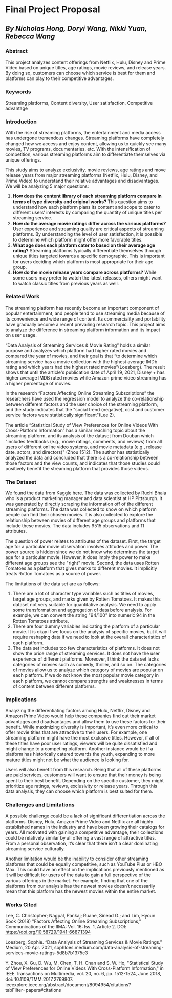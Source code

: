 # **Final Project Proposal**
## _By Nicholas Hong, Doryi Wang, Nikki Yuan, Rebecca Wang_

### Abstract
This project analyzes content offerings from Netflix, Hulu, Disney and Prime Video based on unique titles, age ratings, movie reviews, and release years. By doing so, customers can choose which service is best for them and platforms can play to their competitive advantages. 

### Keywords
Streaming platforms, Content diversity, User satisfaction, Competitive advantage

### Introduction
With the rise of streaming platforms, the entertainment and media access has undergone tremendous changes. Streaming platforms have completely changed how we access and enjoy content, allowing us to quickly see many movies, TV programs, documentaries, etc. With the intensification of competition, various streaming platforms aim to differentiate themselves via unique offerings.

This study aims to analyze exclusivity, movie reviews, age ratings and move release years from major streaming platforms (Netflix, Hulu, Disney, and Prime Video) to understand their relative advantages and disadvantages. We will be analyzing 5 major questions:
1. **How does the content library of each streaming platform compare in terms of type diversity and original works?**
This question aims to understand how each platform plans its content and scope to cater to different users’ interests by comparing the quantity of unique titles per streaming service. 
2. **How do the average movie ratings differ across the various platforms?**
User experience and streaming quality are critical aspects of streaming platforms. By understanding the level of user satisfaction, it is possible to determine which platform might offer more favorable titles.
3. **What age does each platform cater to based on their average age rating?**
Streaming platforms typically differentiate themselves through unique titles targeted towards a specific demographic. This is important for users deciding which platform is most appropriate for their age group.
4. **How do the movie release years compare across platforms?**
While some users may prefer to watch the latest releases, others might want to watch classic titles from previous years as well.

### Related Work

The streaming platform has recently become an important component of popular entertainment, and people tend to use streaming media because of its convenience and wide range of content. Its commerciality and portability have gradually become a recent prevailing research topic. This project aims to analyze the difference in streaming platform information and its impact on user usage.

“Data Analysis of Streaming Services & Movie Rating” holds a similar purpose and analyzes which platform had higher rated movies and compared the year of movies, and their goal is that “to determine which streaming service has a movie collection with the highest average IMDb rating and which years had the highest rated movies”(Loesberg). The result shows that until the article's publication date of April 19, 2021, Disney + has higher average IMDB rated movies while Amazon prime video streaming has a higher percentage of movies.

In the research “Factors Affecting Online Streaming Subscriptions” the researchers have used the regression model to analyze the co-relationship between different factors and the user choice of the streaming platform, and the study indicates that the "social trend (negative), cost and customer service factors were statistically significant"(Lee 2).

The article “Statistical Study of View Preferences for Online Videos With Cross-Platform Information” has a similar reaching topic about the streaming platform, and its analysis of the dataset from Douban which "includes feedbacks (e.g., movie ratings, comments, and reviews) from all users of different online video systems, and movie metadata (e.g., release date, actors, and directors)" (Zhou 1512). The author has statistically analyzed the data and concluded that there is a co-relationship between those factors and the view counts, and indicates that those studies could positively benefit the streaming platform that provides those videos.  


### The Dataset
We found the data from Kaggle [here.](https://www.kaggle.com/datasets/ruchi798/movies-on-netflix-prime-video-hulu-and-disney) The data was collected by Ruchi Bhaia who is a product marketing manager and data scientist at HP Pittsburgh. It was generated by directly scraping the information off of the different streaming platforms. The data was collected to show on which platform people can find their chosen movies. It is also collected to explore the relationship between movies of different age groups and platforms that include these movies. The data includes 9515 observations and 11 attributes. 

The question of power relates to attributes of the dataset. First, the target age for a particular movie observation involves attitudes and power. The power source is hidden since we do not know who determines the target age for a particular movie. However, it does imply the power to make different age groups see the "right" movie. Second, the data uses Rotten Tomatoes as a platform that gives marks to different movies. It implicitly treats Rotton Tomatoes as a source of power.

The limitations of the data set are as follows:
1. There are a lot of character type variables such as titles of movies, target age groups, and marks given by Rotten Tomatoes. It makes this dataset not very suitable for quantitative analysis. We need to apply some transformation and aggregation of data before analysis. For example, we can convert the string "94/100" into numeric 94 in the Rotten Tomatoes attribute.
2. There are four dummy variables indicating the platform of a particular movie. It is okay if we focus on the analysis of specific movies, but it will require reshaping data if we need to look at the overall characteristics of each platform.
3. The data set includes too few characteristics of platforms. It does not show the price range of streaming services. It does not have the user experience of different platforms. Moreover, I think the data set lacks categories of movies such as comedy, thriller, and so on. The categories of movies allow us to analyze which category of movies are popular on each platform. If we do not know the most popular movie category in each platform, we cannot compare strengths and weaknesses in terms of content between different platforms.


### Implications

Analyzing the differentiating factors among Hulu, Netflix, Disney and Amazon Prime Video would help these companies find out their market advantages and disadvantages and allow them to use these factors for their benefit. While maximizing diversity is important, it’s even more critical to offer movie titles that are attractive to their users. For example, one streaming platform might have the most exclusive titles. However, if all of these titles have poor user ratings, viewers will be quite dissatisfied and might change to a competing platform. Another instance would be if a platform has historically catered towards the youth, expanding to more mature titles might not be what the audience is looking for. 

Users will also benefit from this research. Being that all of these platforms are paid services, customers will want to ensure that their money is being spent to their best benefit. Depending on the specific customer, they might prioritize age ratings, reviews, exclusivity or release years. Through this data analysis, they can choose which platform is best suited for them. 

### Challenges and Limitations

A possible challenge could be a lack of significant differentiation across the platforms. Disney, Hulu, Amazon Prime Video and Netflix are all highly established names in the industry and have been growing their catalogs for years. All motivated with gaining a competitive advantage, their collections could be relatively similar by all offering a vast range of attractive titles. From a personal observation, it’s clear that there isn’t a clear dominating streaming service culturally.

Another limitation would be the inability to consider other streaming platforms that could be equally competitive, such as YouTube Plus or HBO Max. This could have an effect on the implications previously mentioned as it will be difficult for users of the data to gain a full perspective of the various offerings in the market. For example, finding that one of the platforms from our analysis has the newest movies doesn’t necessarily mean that this platform has the newest movies within the entire market. 

### Works Cited

Lee, C. Christopher; Nagpal, Pankaj; Ruane, Sinead G.; and Lim, Hyoun Sook (2018) "Factors Affecting Online Streaming Subscriptions," Communications of the IIMA: Vol. 16: Iss. 1, Article 2. DOI: https://doi.org/10.58729/1941-6687.1394

Loesberg, Sophie. “Data Analysis of Streaming Services & Movie Ratings.” Medium, 20 Apr. 2021, sophloes.medium.com/data-analysis-of-streaming-services-movie-ratings-5d8b7b1375c3

Y. Zhou, X. Gu, D. Wu, M. Chen, T. H. Chan and S. W. Ho, "Statistical Study of View Preferences for Online Videos With Cross-Platform Information," in IEEE Transactions on Multimedia, vol. 20, no. 6, pp. 1512-1524, June 2018, doi: 10.1109/TMM.2017.2769807. ieeexplore.ieee.org/abstract/document/8094954/citations?tabFilter=papers#citations
